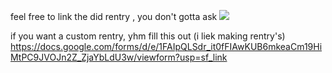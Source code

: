 feel free to link the did rentry , you don't gotta ask
![](https://i.imgur.com/RA6oBMN.png)

if you want a custom rentry, yhm fill this out (i liek making rentry's)
https://docs.google.com/forms/d/e/1FAIpQLSdr_it0fFIAwKUB6mkeaCm19HiMtPC9JVOJn2Z_ZjaYbLdU3w/viewform?usp=sf_link

